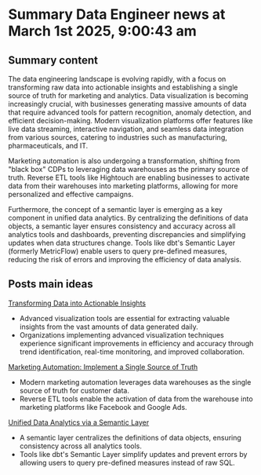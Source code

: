 # Summary Data Engineer news at March 1st 2025, 9:00:43 am
## Summary content

The data engineering landscape is evolving rapidly, with a focus on transforming raw data into actionable insights and establishing a single source of truth for marketing and analytics. Data visualization is becoming increasingly crucial, with businesses generating massive amounts of data that require advanced tools for pattern recognition, anomaly detection, and efficient decision-making. Modern visualization platforms offer features like live data streaming, interactive navigation, and seamless data integration from various sources, catering to industries such as manufacturing, pharmaceuticals, and IT.

Marketing automation is also undergoing a transformation, shifting from "black box" CDPs to leveraging data warehouses as the primary source of truth. Reverse ETL tools like Hightouch are enabling businesses to activate data from their warehouses into marketing platforms, allowing for more personalized and effective campaigns.

Furthermore, the concept of a semantic layer is emerging as a key component in unified data analytics. By centralizing the definitions of data objects, a semantic layer ensures consistency and accuracy across all analytics tools and dashboards, preventing discrepancies and simplifying updates when data structures change. Tools like dbt's Semantic Layer (formerly MetricFlow) enable users to query pre-defined measures, reducing the risk of errors and improving the efficiency of data analysis.

## Posts main ideas
[Transforming Data into Actionable Insights](https://dev.to/ostapzabolotnyy/transforming-data-into-actionable-insights-488i)
*   Advanced visualization tools are essential for extracting valuable insights from the vast amounts of data generated daily.
*   Organizations implementing advanced visualization techniques experience significant improvements in efficiency and accuracy through trend identification, real-time monitoring, and improved collaboration.

[Marketing Automation: Implement a Single Source of Truth](https://dev.to/johnai/marketing-automation-implement-a-single-source-of-truth-194a)
*   Modern marketing automation leverages data warehouses as the single source of truth for customer data.
*   Reverse ETL tools enable the activation of data from the warehouse into marketing platforms like Facebook and Google Ads.

[Unified Data Analytics via a Semantic Layer](https://dev.to/johnai/unified-data-analytics-via-a-semantic-layer-gam)
*   A semantic layer centralizes the definitions of data objects, ensuring consistency across all analytics tools.
*   Tools like dbt's Semantic Layer simplify updates and prevent errors by allowing users to query pre-defined measures instead of raw SQL.
